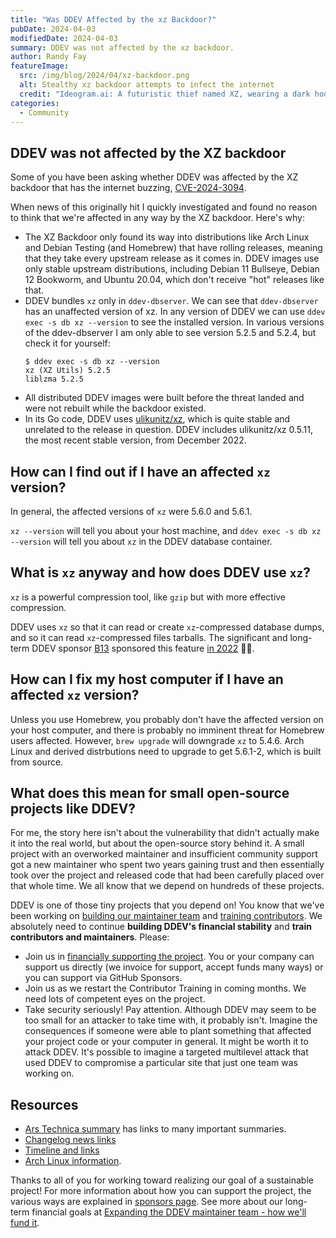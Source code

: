 ```yaml
---
title: "Was DDEV Affected by the xz Backdoor?"
pubDate: 2024-04-03
modifiedDate: 2024-04-03
summary: DDEV was not affected by the xz backdoor.
author: Randy Fay
featureImage:
  src: /img/blog/2024/04/xz-backdoor.png
  alt: Stealthy xz backdoor attempts to infect the internet
  credit: "Ideogram.ai: A futuristic thief named XZ, wearing a dark hoodie and armed with a sleek high-tech device. The device glows with a menacing red light, as XZ stealthily navigates the complex web of interconnected computers, searching for vulnerable targets."
categories:
  - Community
---
```


## DDEV was not affected by the XZ backdoor

Some of you have been asking whether DDEV was affected by the XZ backdoor that has the internet buzzing, [CVE-2024-3094](https://nvd.nist.gov/vuln/detail/CVE-2024-3094).

When news of this originally hit I quickly investigated and found no reason to think that we're affected in any way by the XZ backdoor. Here's why:

- The XZ Backdoor only found its way into distributions like Arch Linux and Debian Testing (and Homebrew) that have rolling releases, meaning that they take every upstream release as it comes in. DDEV images use only stable upstream distributions, including Debian 11 Bullseye, Debian 12 Bookworm, and Ubuntu 20.04, which don't receive "hot" releases like that.
- DDEV bundles `xz` only in `ddev-dbserver`. We can see that `ddev-dbserver` has an unaffected version of xz. In any version of DDEV we can use `ddev exec -s db xz --version` to see the installed version. In various versions of the ddev-dbserver I am only able to see version 5.2.5 and 5.2.4, but check it for yourself:
  ```
  $ ddev exec -s db xz --version
  xz (XZ Utils) 5.2.5
  liblzma 5.2.5
  ```
- All distributed DDEV images were built before the threat landed and were not rebuilt while the backdoor existed.
- In its Go code, DDEV uses [ulikunitz/xz](https://github.com/ulikunitz/xz), which is quite stable and unrelated to the release in question. DDEV includes ulikunitz/xz 0.5.11, the most recent stable version, from December 2022.

## How can I find out if I have an affected `xz` version?

In general, the affected versions of `xz` were 5.6.0 and 5.6.1.

`xz --version` will tell you about your host machine, and `ddev exec -s db xz --version` will tell you about `xz` in the DDEV database container.

## What is `xz` anyway and how does DDEV use `xz`?

`xz` is a powerful compression tool, like `gzip` but with more effective compression.

DDEV uses `xz` so that it can read or create `xz`-compressed database dumps, and so it can read `xz`-compressed files tarballs. The significant and long-term DDEV sponsor [B13](https://b13.com/) sponsored this feature [in 2022](https://github.com/ddev/ddev/pull/3721) 🙏🏼.

## How can I fix my host computer if I have an affected `xz` version?

Unless you use Homebrew, you probably don't have the affected version on your host computer, and there is probably no imminent threat for Homebrew users affected. However, `brew upgrade` will downgrade `xz` to 5.4.6. Arch Linux and derived distrbutions need to upgrade to get 5.6.1-2, which is built from source.

## What does this mean for small open-source projects like DDEV?

For me, the story here isn't about the vulnerability that didn't actually make it into the real world, but about the open-source story behind it. A small project with an overworked maintainer and insufficient community support got a new maintainer who spent two years gaining trust and then essentially took over the project and released code that had been carefully placed over that whole time. We all know that we depend on hundreds of these projects.

DDEV is one of those tiny projects that you depend on! You know that we've been working on [building our maintainer team](expanding-ddev-maintainer-team.md) and [training contributors](contributor-training.md). We absolutely need to continue **building DDEV's financial stability** and **train contributors and maintainers**. Please:

- Join us in [financially supporting the project](https://github.com/sponsors/ddev). You or your company can support us directly (we invoice for support, accept funds many ways) or you can support via GitHub Sponsors.
- Join us as we restart the Contributor Training in coming months. We need lots of competent eyes on the project.
- Take security seriously! Pay attention. Although DDEV may seem to be too small for an attacker to take time with, it probably isn't. Imagine the consequences if someone were able to plant something that affected your project code or your computer in general. It might be worth it to attack DDEV. It's possible to imagine a targeted multilevel attack that used DDEV to compromise a particular site that just one team was working on.

## Resources

- [Ars Technica summary](https://arstechnica.com/security/2024/04/what-we-know-about-the-xz-utils-backdoor-that-almost-infected-the-world/) has links to many important summaries.
- [Changelog news links](https://changelog.com/news/88/email)
- [Timeline and links](https://boehs.org/node/everything-i-know-about-the-xz-backdoor)
- [Arch Linux information](https://archlinux.org/news/the-xz-package-has-been-backdoored/).

Thanks to all of you for working toward realizing our goal of a sustainable project! For more information about how you can support the project, the various ways are explained in [sponsors page](https://github.com/sponsors/ddev). See more about our long-term financial goals at [Expanding the DDEV maintainer team - how we'll fund it](expanding-ddev-maintainer-team.md).
